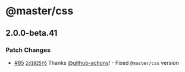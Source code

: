 # @master/css

## 2.0.0-beta.41

### Patch Changes

- [#85](https://github.com/master-co/css/pull/85) [`2d1025f6`](https://github.com/master-co/css/commit/2d1025f6e06017cf1cdd323ca804411de7f04cca) Thanks [@github-actions](https://github.com/apps/github-actions)! - Fixed `@master/css` version
